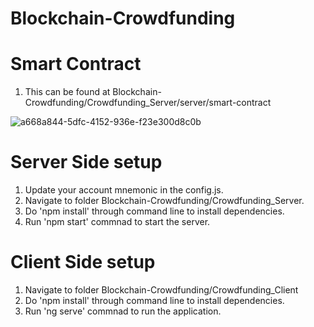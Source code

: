 # Blockchain-Crowdfunding

# Smart Contract

1. This can be found at Blockchain-Crowdfunding/Crowdfunding_Server/server/smart-contract


![a668a844-5dfc-4152-936e-f23e300d8c0b](https://user-images.githubusercontent.com/87397313/166165781-e2c7cde1-ac12-444c-b993-8a9d4e8426f0.jpeg)


# Server Side setup
1. Update your account mnemonic in the config.js.
2. Navigate to folder Blockchain-Crowdfunding/Crowdfunding_Server.
3. Do 'npm install' through command line to install dependencies.
4. Run 'npm start' commnad to start the server. 

# Client Side setup

1. Navigate to folder Blockchain-Crowdfunding/Crowdfunding_Client
2. Do 'npm install' through command line to install dependencies.
3. Run 'ng serve' commnad to run the application.
